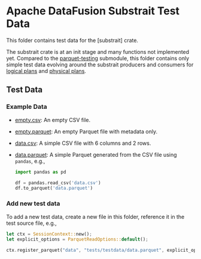 <!---
  Licensed to the Apache Software Foundation (ASF) under one
  or more contributor license agreements.  See the NOTICE file
  distributed with this work for additional information
  regarding copyright ownership.  The ASF licenses this file
  to you under the Apache License, Version 2.0 (the
  "License"); you may not use this file except in compliance
  with the License.  You may obtain a copy of the License at

    http://www.apache.org/licenses/LICENSE-2.0

  Unless required by applicable law or agreed to in writing,
  software distributed under the License is distributed on an
  "AS IS" BASIS, WITHOUT WARRANTIES OR CONDITIONS OF ANY
  KIND, either express or implied.  See the License for the
  specific language governing permissions and limitations
  under the License.
-->

# Apache DataFusion Substrait Test Data

This folder contains test data for the [substrait] crate.

The substrait crate is at an init stage and many functions not implemented yet. Compared to the [parquet-testing](https://github.com/apache/parquet-testing) submodule, this folder contains only simple test data evolving around the substrait producers and consumers for [logical plans](https://github.com/apache/datafusion/tree/main/datafusion/substrait/src/logical_plan) and [physical plans](https://github.com/apache/datafusion/tree/main/datafusion/substrait/src/physical_plan).

## Test Data

### Example Data

- [empty.csv](https://github.com/apache/datafusion/blob/main/datafusion/substrait/tests/testdata/empty.csv): An empty CSV file.
- [empty.parquet](https://github.com/apache/datafusion/blob/main/datafusion/substrait/tests/testdata/empty.parquet): An empty Parquet file with metadata only.
- [data.csv](https://github.com/apache/datafusion/blob/main/datafusion/substrait/tests/testdata/data.csv): A simple CSV file with 6 columns and 2 rows.
- [data.parquet](https://github.com/apache/datafusion/blob/main/datafusion/substrait/tests/testdata/data.parquet): A simple Parquet generated from the CSV file using `pandas`, e.g.,

  ```python
  import pandas as pd

  df = pandas.read_csv('data.csv')
  df.to_parquet('data.parquet')
  ```

### Add new test data

To add a new test data, create a new file in this folder, reference it in the test source file, e.g.,

```rust
let ctx = SessionContext::new();
let explicit_options = ParquetReadOptions::default();

ctx.register_parquet("data", "tests/testdata/data.parquet", explicit_options)
```
